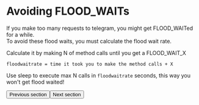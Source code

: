 # Avoiding FLOOD_WAITs

If you make too many requests to telegram, you might get FLOOD_WAITed for a while.  
To avoid these flood waits, you must calculate the flood wait rate.  

Calculate it by making N of method calls until you get a FLOOD_WAIT_X   
 
```
floodwaitrate = time it took you to make the method calls + X   
```

Use sleep to execute max N calls in `floodwaitrate` seconds, this way you won't get flood waited!

<amp-form method="GET" target="_top" action="https://docs.madelineproto.xyz/docs/EXCEPTIONS.html"><input type="submit" value="Previous section" /></amp-form><amp-form action="https://docs.madelineproto.xyz/docs/LOGGING.html" method="GET" target="_top"><input type="submit" value="Next section" /></amp-form>